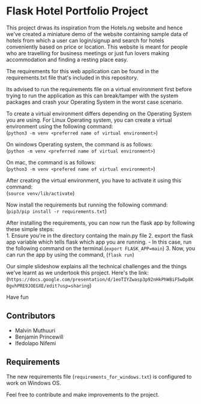 # Flask Hotel Portfolio Project
This project drwas its inspiration from the Hotels.ng website and hence we've created a miniature demo of the website containing sample data of hotels from which a user can login/signup and search for hotels conveniently based on price or location. This website is meant for people who are travelling for business meetings or just fun lovers making accommodation and finding a resting place easy.

The requirements for this web application can be found in the requirements.txt file that's included in this repository.

Its advised to run the requirements file on a virtual environment first before trying to run the application as this can break/tamper with the system packages and crash your Operating System in the worst case scenario.

To create a virtual environment differs depending on the Operating System you are using.
For Linux Operating system, you can create a virtual environment using the following command:<br/>
    (`python3 -m venv <preferred name of virtual environment>`)

On windows Operating system, the command is as follows:<br/>
    (`python -m venv <preferred name of virtual environment>`)

On mac, the command is as follows:<br/>
    (`python3 -m venv <prefered name of virtual environment>`)

After creating the virtual environment, you have to activate it using this command:<br/>
    (`source venv/lib/activate`)

Now install the requirements but running the following command:<br/>
    (`pip3/pip install -r requirements.txt`)

After installing the requirements, you can now run the flask app by following these simple steps:<br/>
    1. Ensure you're in the directory containg the main.py file
    2. export the flask app variable which tells flask which app you are running.
        - In this case, run the following command on the terminal.(`export FLASK_APP=main`)
    3. Now, you can run the app by using the command, (`flask run`)

Our simple slideshow explains all the technical challenges and the things we've learnt as we undertook this project. Here's the link:<br/> (`https://docs.google.com/presentation/d/1eoTIYZwasp3p92nHkPhW8iF5wDp8K0gvhPRE9JOEGXE/edit?usp=sharing`)

Have fun

## Contributors
- Malvin Muthuuri
- Benjamin Princewill
- Ifedolapo Nifemi

## Requirements
The new requirements file (`requirements_for_windows.txt`) is configured to work on Windows OS.


Feel free to contribute and make improvements to the project.
